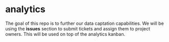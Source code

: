 # analytics

The goal of this repo is to further our data captation capabilities. We will be using the **issues** section to submit tickets and assign them to project owners. This will be used on top of the analytics kanban.
